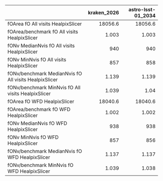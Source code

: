 |                                                       |   kraken_2026 |   astro-lsst-01_2034 |
|:------------------------------------------------------|--------------:|---------------------:|
| fOArea fO All visits HealpixSlicer                    |     18056.6   |            18056.6   |
| fOArea/benchmark fO All visits HealpixSlicer          |         1.003 |                1.003 |
| fONv MedianNvis fO All visits HealpixSlicer           |       940     |              940     |
| fONv MinNvis fO All visits HealpixSlicer              |       857     |              858     |
| fONv/benchmark MedianNvis fO All visits HealpixSlicer |         1.139 |                1.139 |
| fONv/benchmark MinNvis fO All visits HealpixSlicer    |         1.039 |                1.04  |
| fOArea fO WFD HealpixSlicer                           |     18040.6   |            18040.6   |
| fOArea/benchmark fO WFD HealpixSlicer                 |         1.002 |                1.002 |
| fONv MedianNvis fO WFD HealpixSlicer                  |       938     |              938     |
| fONv MinNvis fO WFD HealpixSlicer                     |       857     |              856     |
| fONv/benchmark MedianNvis fO WFD HealpixSlicer        |         1.137 |                1.137 |
| fONv/benchmark MinNvis fO WFD HealpixSlicer           |         1.039 |                1.038 |
